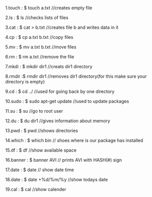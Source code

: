 1.touch : $ touch a.txt	//creates empty file

2.ls : $ ls		//checks lists of files

3.cat : $ cat > b.txt	//creates file b and writes data in it

4.cp : $ cp a.txt b.txt	//copy files

5.mv : $ mv a.txt b.txt	//move files

6.rm : $ rm a.txt		//remove the file

7.mkdi : $ mkdir dir1	//creats dir1 directory

8.rmdir :$ rmdir dir1	//removes dir1 directory(for this make sure your directory is empty)

9.cd : $ cd ../		//used for going back by one directory

10.sudo : $ sudo apt-get update	//used to update packages

11.su : $ su 			//go to root user

12.du : $ du dir1		//gives information about memory

13.pwd : $ pwd		//shows directories

14.which : $ which bin	// shoes where is our package has installed

15.df : $ df		//show available space

16.banner : $ banner AVI // prints AVI with HASH(#) sign

17.date : $ date	// show date time

18.date : $ date +%d/%m/%y //show todays date

19.cal : $ cal		//show calender


